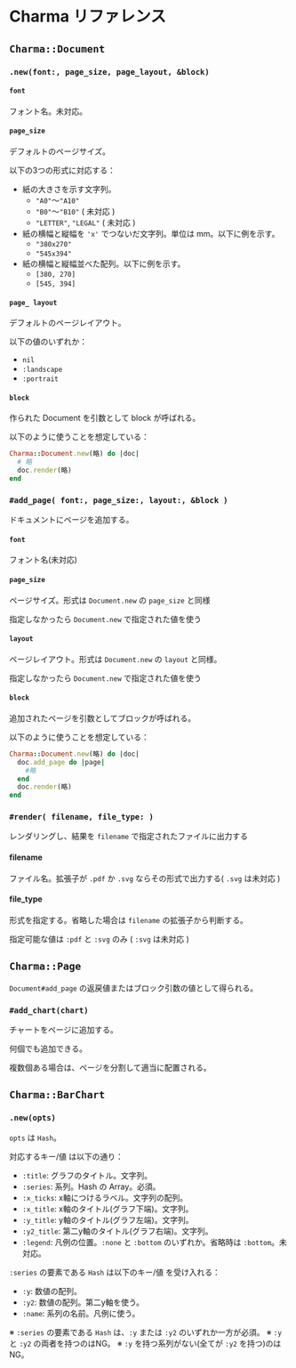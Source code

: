 # Charma リファレンス

## `Charma::Document`

### `.new(font:, page_size, page_layout, &block)`

#### `font`
フォント名。未対応。
#### `page_size`
デフォルトのページサイズ。

以下の3つの形式に対応する：
* 紙の大きさを示す文字列。
  * `"A0"`〜`"A10"`
  * `"B0"`〜`"B10"` ( 未対応 )
  * `"LETTER"`, `"LEGAL"` ( 未対応 )
* 紙の横幅と縦幅を `'x'` でつないだ文字列。単位は mm。以下に例を示す。
  * `"380x270"`
  * `"545x394"`
* 紙の横幅と縦幅並べた配列。以下に例を示す。
  * `[380, 270]`
  * `[545, 394]`

#### `page_ layout`
デフォルトのページレイアウト。

以下の値のいずれか：

* `nil`
* `:landscape`
* `:portrait`

#### `block`

作られた Document を引数として block が呼ばれる。

以下のように使うことを想定している：

```ruby
Charma::Document.new(略) do |doc|
  # 略
  doc.render(略)
end
```

### `#add_page( font:, page_size:, layout:, &block )`

ドキュメントにページを追加する。

#### `font`
フォント名(未対応)

#### `page_size`
ページサイズ。形式は `Document.new` の `page_size` と同様

指定しなかったら `Document.new` で指定された値を使う

#### `layout`
ページレイアウト。形式は `Document.new` の `layout` と同様。

指定しなかったら `Document.new` で指定された値を使う

#### `block`

追加されたページを引数としてブロックが呼ばれる。

以下のように使うことを想定している：

```ruby
Charma::Document.new(略) do |doc|
  doc.add_page do |page|
    #略
  end
  doc.render(略)
end
```


### `#render( filename, file_type: )`

レンダリングし、結果を `filename` で指定されたファイルに出力する

#### filename

ファイル名。拡張子が `.pdf` か `.svg` ならその形式で出力する( `.svg` は未対応 )

#### file_type

形式を指定する。省略した場合は `filename` の拡張子から判断する。

指定可能な値は `:pdf` と `:svg` のみ ( `:svg` は未対応 )

## `Charma::Page`

`Document#add_page` の返戻値またはブロック引数の値として得られる。


### `#add_chart(chart)`

チャートをページに追加する。

何個でも追加できる。

複数個ある場合は、ページを分割して適当に配置される。

## `Charma::BarChart`

### `.new(opts)`

`opts` は `Hash`。

対応するキー/値 は以下の通り：

* `:title`: グラフのタイトル。文字列。
* `:series`: 系列。Hash の Array。必須。
* `:x_ticks`: x軸につけるラベル。文字列の配列。
* `:x_title`: x軸のタイトル(グラフ下端)。文字列。
* `:y_title`: y軸のタイトル(グラフ左端)。文字列。
* `:y2_title`: 第二y軸のタイトル(グラフ右端)。文字列。
* `:legend`: 凡例の位置。`:none` と `:bottom` のいずれか。省略時は `:bottom`。未対応。

`:series` の要素である `Hash` は以下のキー/値 を受け入れる：

* `:y`: 数値の配列。
* `:y2`: 数値の配列。第二y軸を使う。
* `:name`: 系列の名前。凡例に使う。

※ `:series` の要素である `Hash` は、`:y` または `:y2` のいずれか一方が必須。
※ `:y` と `:y2` の両者を持つのはNG。
※ `:y` を持つ系列がない(全てが `:y2` を持つ)のはNG。
